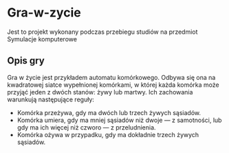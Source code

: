 # Gra-w-zycie
Jest to projekt wykonany podczas przebiegu studiów na przedmiot Symulacje komputerowe
## Opis gry
Gra w życie jest przykładem automatu komórkowego. Odbywa się ona na kwadratowej siatce wypełnionej komórkami, w której każda komórka może przyjąć jeden z dwóch stanów: żywy lub martwy. Ich zachowania warunkują następujące reguły:
* Komórka przeżywa, gdy ma dwóch lub trzech żywych sąsiadów.
* Komórka umiera, gdy ma mniej sąsiadów niż dwoje — z samotności, lub gdy ma ich więcej niż czworo — z przeludnienia.
* Komórka ożywa w przypadku, gdy ma dokładnie trzech żywych sąsiadów.

